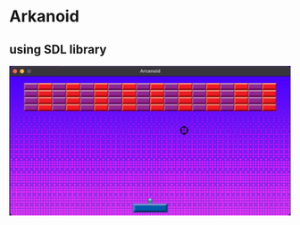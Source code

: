 # Arkanoid
## using SDL library
![arkanoid](https://github.com/McKucia/Arkanoid-SDL/blob/master/Project/arkanoid.png)

